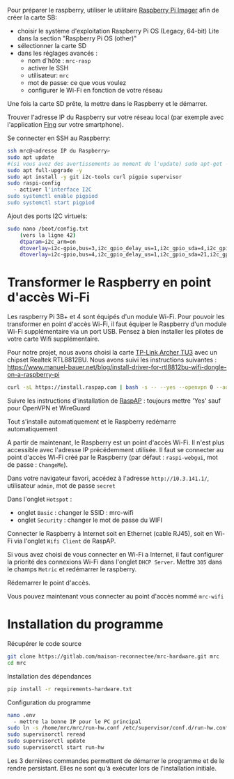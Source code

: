 Pour préparer le raspberry, utiliser le utilitaire [Raspberry Pi Imager](https://www.raspberrypi.com/software/)
afin de créer la carte SB:

- choisir le système d'exploitation Raspberry Pi OS (Legacy, 64-bit) Lite dans la section "Raspberry Pi OS (other)"
- sélectionner la carte SD
- dans les réglages avancés :
  - nom d'hôte : `mrc-rasp`
  - activer le SSH
  - utilisateur: `mrc`
  - mot de passe: ce que vous voulez
  - configurer le Wi-Fi en fonction de votre réseau

Une fois la carte SD prête, la mettre dans le Raspberry et le démarrer.

Trouver l'adresse IP du Raspberry sur votre réseau local (par exemple avec l'application [Fing](https://www.fing.com/products/fing-app) sur votre smartphone).

Se connecter en SSH au Raspberry:

```bash
ssh mrc@<adresse IP du Raspberry>
sudo apt update
#(si vous avez des avertissements au moment de l'update) sudo apt-get --allow-releaseinfo-change update
sudo apt full-upgrade -y
sudo apt install -y git i2c-tools curl pigpio supervisor
sudo raspi-config
  - activer l'interface I2C
sudo systemctl enable pigpiod
sudo systemctl start pigpiod
```

Ajout des ports I2C virtuels:
	
```bash
sudo nano /boot/config.txt
    (vers la ligne 42)
    dtparam=i2c_arm=on
    dtoverlay=i2c-gpio,bus=3,i2c_gpio_delay_us=1,i2c_gpio_sda=4,i2c_gpio_scl=27
    dtoverlay=i2c-gpio,bus=4,i2c_gpio_delay_us=1,i2c_gpio_sda=21,i2c_gpio_scl=13
```

# Transformer le Raspberry en point d'accès Wi-Fi

Les raspberry Pi 3B+ et 4 sont équipés d'un module Wi-Fi. Pour pouvoir les transformer 
en point d'accès Wi-Fi, il faut équiper le Raspberry d'un module Wi-Fi supplémentaire via un port USB. Pensez à bien installer les pilotes de votre carte Wifi supplémentaire.

Pour notre projet, nous avons choisi la carte [TP-Link Archer TU3](https://www.tp-link.com/fr/home-networking/usb-adapter/tl-wn823n/) avec un chipset Realtek RTL8812BU. Nous avons suivi les instructions suivantes : https://www.manuel-bauer.net/blog/install-driver-for-rtl8812bu-wifi-dongle-on-a-raspberry-pi

```bash
curl -sL https://install.raspap.com | bash -s -- --yes --openvpn 0 --adblock 0
```

Suivre les instructions d'installation de  [RaspAP](https://raspap.com/#quick) : toujours mettre 'Yes' sauf pour OpenVPN et WireGuard

Tout s'installe automatiquement et le Raspberry redémarre automatiquement

A partir de maintenant, le Raspberry est un point d'accès Wi-Fi. Il n'est plus accessible avec l'adresse IP précédemment utilisée. 
Il faut se connecter au point d'accès Wi-Fi créé par le Raspberry (par défaut : `raspi-webgui`, mot de passe : `ChangeMe`).

Dans votre navigateur favori, accédez à l'adresse `http://10.3.141.1/`, utilisateur `admin`, mot de passe `secret`

Dans l'onglet `Hotspot` :

- onglet `Basic` : changer le SSID : mrc-wifi
- onglet `Security` : changer le mot de passe du WIFI

Connecter le Raspberry à Internet soit en Ethernet (cable RJ45), soit en Wi-Fi via l'onglet `Wifi Client` de RaspAP.

Si vous avez choisi de vous connecter en Wi-Fi a Internet, il faut configurer la priorité des connexions Wi-Fi dans l'onglet `DHCP Server`. 
Mettre `305` dans le champs `Metric`  et redémarrer le raspberry.

Rédemarrer le point d'accès.

Vous pouvez maintenant vous connecter au point d'accès nommé `mrc-wifi`

# Installation du programme

Récupérer le code source

```bash
git clone https://gitlab.com/maison-reconnectee/mrc-hardware.git mrc
cd mrc
```

Installation des dépendances

```bash
pip install -r requirements-hardware.txt

```

Configuration du programme

```bash
nano .env
  - mettre la bonne IP pour le PC principal
sudo ln -s /home/mrc/mrc/run-hw.conf /etc/supervisor/conf.d/run-hw.conf
sudo supervisorctl reread
sudo supervisorctl update
sudo supervisorctl start run-hw
```

Les 3 dernières commandes permettent de démarrer le programme et de le rendre persistant. Elles ne sont qu'à exécuter lors de l'installation initiale.

